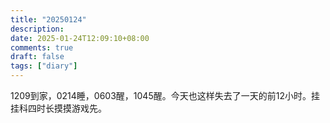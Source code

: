 ```yaml
---
title: "20250124"
description: 
date: 2025-01-24T12:09:10+08:00
comments: true
draft: false
tags: ["diary"]
---
```

1209到家，0214睡，0603醒，1045醒。今天也这样失去了一天的前12小时。挂挂科四时长摸摸游戏先。